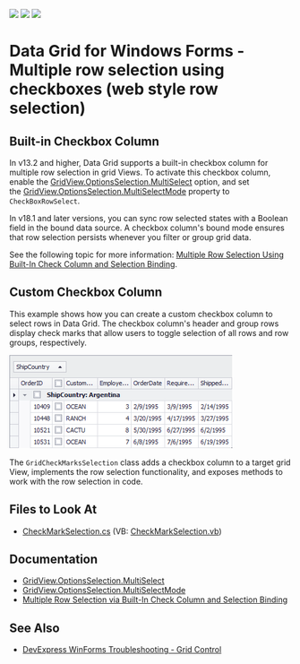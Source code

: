 <!-- default badges list -->
![](https://img.shields.io/endpoint?url=https://codecentral.devexpress.com/api/v1/VersionRange/128632513/18.1.3%2B)
[![](https://img.shields.io/badge/Open_in_DevExpress_Support_Center-FF7200?style=flat-square&logo=DevExpress&logoColor=white)](https://supportcenter.devexpress.com/ticket/details/E1271)
[![](https://img.shields.io/badge/📖_How_to_use_DevExpress_Examples-e9f6fc?style=flat-square)](https://docs.devexpress.com/GeneralInformation/403183)
<!-- default badges end -->

# Data Grid for Windows Forms - Multiple row selection using checkboxes (web style row selection)

## Built-in Checkbox Column
In v13.2 and higher, Data Grid supports a built-in checkbox column for multiple row selection in grid Views. To activate this checkbox column, enable the [GridView.OptionsSelection.MultiSelect](https://documentation.devexpress.com/WindowsForms/DevExpress.XtraGrid.Views.Base.ColumnViewOptionsSelection.MultiSelect.property) option, and set the [GridView.OptionsSelection.MultiSelectMode](https://documentation.devexpress.com/WindowsForms/DevExpress.XtraGrid.Views.Grid.GridOptionsSelection.MultiSelectMode.property) property to `CheckBoxRowSelect`. 

In v18.1 and later versions, you can sync row selected states with a Boolean field in the bound data source. A checkbox column's bound mode ensures that row selection persists whenever you filter or group grid data.

See the following topic for more information: [Multiple Row Selection Using Built-In Check Column and Selection Binding](https://docs.devexpress.com/WindowsForms/16439/controls-and-libraries/data-grid/focus-and-selection-handling/multiple-row-selection-via-built-in-check-column-and-selection-binding).
 
## Custom Checkbox Column
This example shows how you can create a custom checkbox column to select rows in Data Grid. The checkbox column's header and group rows display check marks that allow users to toggle selection of all rows and row groups, respectively.
  
<img src="https://raw.githubusercontent.com/DevExpress-Examples/multiple-selection-using-checkbox-web-style-e1271/13.1.4+/media/17ac6e9d-e756-49eb-8d10-b57b281569cd.png">

The `GridCheckMarksSelection` class adds a checkbox column to a target grid View, implements the row selection functionality, and exposes methods to work with the row selection in code.

<!-- default file list -->
## Files to Look At

* [CheckMarkSelection.cs](./CS/E1271/CheckMarkSelection.cs) (VB: [CheckMarkSelection.vb](./VB/E1271/CheckMarkSelection.vb))

<!-- default file list end -->


## Documentation
- [GridView.OptionsSelection.MultiSelect](https://documentation.devexpress.com/WindowsForms/DevExpress.XtraGrid.Views.Base.ColumnViewOptionsSelection.MultiSelect.property)
- [GridView.OptionsSelection.MultiSelectMode](https://documentation.devexpress.com/WindowsForms/DevExpress.XtraGrid.Views.Grid.GridOptionsSelection.MultiSelectMode.property)
- [Multiple Row Selection via Built-In Check Column and Selection Binding](https://docs.devexpress.com/WindowsForms/16439/controls-and-libraries/data-grid/focus-and-selection-handling/multiple-row-selection-via-built-in-check-column-and-selection-binding)

## See Also
- [DevExpress WinForms Troubleshooting - Grid Control](https://go.devexpress.com/CheatSheets_WinForms_Examples_T934742.aspx)


